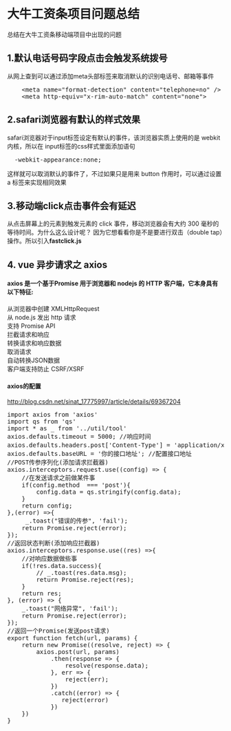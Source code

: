# 大牛工资条项目问题总结
总结在大牛工资条移动端项目中出现的问题

## 1.默认电话号码字段点击会触发系统拨号
从网上查到可以通过添加meta头部标签来取消默认的识别电话号、邮箱等事件
<pre>
    &ltmeta name="format-detection" content="telephone=no" />  
    &ltmeta http-equiv="x-rim-auto-match" content="none">
</pre>
## 2.safari浏览器有默认的样式效果
safari浏览器对于input标签设定有默认的事件，该浏览器实质上使用的是 webkit 内核，所以在 input标签的css样式里面添加语句
<pre>
  -webkit-appearance:none; 
</pre>
这样就可以取消默认的事件了，不过如果只是用来 button 作用时，可以通过设置 a 标签来实现相同效果
## 3.移动端click点击事件会有延迟
从点击屏幕上的元素到触发元素的 click 事件，移动浏览器会有大约 300 毫秒的等待时间。为什么这么设计呢？ 因为它想看看你是不是要进行双击（double tap）操作。所以引入<b>fastclick.js</b>

## 4. vue 异步请求之 axios
#### axios 是一个基于Promise 用于浏览器和 nodejs 的 HTTP 客户端，它本身具有以下特征:
从浏览器中创建 XMLHttpRequest  
从 node.js 发出 http 请求  
支持 Promise API  
拦截请求和响应  
转换请求和响应数据  
取消请求  
自动转换JSON数据  
客户端支持防止 CSRF/XSRF  

#### axios的配置
http://blog.csdn.net/sinat_17775997/article/details/69367204
<pre>
import axios from 'axios'
import qs from 'qs'
import * as _ from '../util/tool'
axios.defaults.timeout = 5000; //响应时间
axios.defaults.headers.post['Content-Type'] = 'application/x-www-form-urlencoded;charset=UTF-8'; //配置请求头
axios.defaults.baseURL = '你的接口地址'; //配置接口地址
//POST传参序列化(添加请求拦截器)
axios.interceptors.request.use((config) => {
	//在发送请求之前做某件事
    if(config.method  === 'post'){
        config.data = qs.stringify(config.data);
    }
    return config;
},(error) =>{
     _.toast("错误的传参", 'fail');
    return Promise.reject(error);
});
//返回状态判断(添加响应拦截器)
axios.interceptors.response.use((res) =>{
	//对响应数据做些事
    if(!res.data.success){
        // _.toast(res.data.msg);
        return Promise.reject(res);
    }
    return res;
}, (error) => {
    _.toast("网络异常", 'fail');
    return Promise.reject(error);
});
//返回一个Promise(发送post请求)
export function fetch(url, params) {
    return new Promise((resolve, reject) => {
        axios.post(url, params)
            .then(response => {
                resolve(response.data);
            }, err => {
                reject(err);
            })
            .catch((error) => {
               reject(error)
            })
    })
}
</pre>
